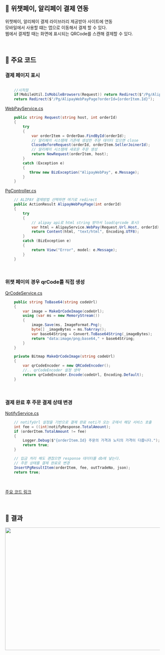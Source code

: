 
<br>

## 📌 위챗페이, 알리페이 결제 연동

위챗페이, 알리페이 결제 라이브러리 제공받아 사이트에 연동  
모바일에서 사용할 떄는 앱으로 이동해서 결제 할 수 있다.  
웹에서 결제할 때는 화면에 표시되는 QRCode를 스캔해 결제할 수 있다.

<br>

## 📌 주요 코드


### 결제 페이지 표시

```C#

    //시작점
    if(MobileUtil.IsMobileBrowsers(Request)) return Redirect($"/Pg/AlipayWapPayPage?orderId={orderItem.Id}");
    return Redirect($"/Pg/AlipayWebPayPage?orderId={orderItem.Id}");

```

[WebPayService.cs](./Code/Alipay/WebPayService.cs)

```C#
    public string Request(string host, int orderId)
    {
        try
        {
            var orderItem = OrderDao.FindById(orderId);
            // 알리페이 시스템에 기존에 생성한 주문 데이터 있으면 close
            CloseBeforeRequest(orderId, orderItem.SellerJoinerId);
            // 알리페이 시스템에 새로운 주문 생성
            return NewRequest(orderItem, host);
        }
        catch (Exception e)
        {
           throw new BizException("AlipayWebPay", e.Message);
        }
    }

```

[PgController.cs](./Code/Controller/PgController.cs)

```C#
    // ALIPAY 결제방법 선택하면 여기로 redirect
    public ActionResult AlipayWebPayPage(int orderId)
    {
        try
        {
            // alipay api로 html string 받아서 load(qrcode 표시)
            var html = AlipayService.WebPay(Request.Url.Host, orderId);
            return Content(html, "text/html", Encoding.UTF8);
        }
        catch (BizException e)
        {
            return View("Error", model: e.Message);
        }
    }
```

<br>

### 위챗 페이의 경우 qrCode를 직접 생성

[QrCodeService.cs](./Code/Wechatpay/QrCodeService.cs)

```C#
    public string ToBase64(string codeUrl)
    {
        var image = MakeQrCodeImage(codeUrl);
        using (var ms = new MemoryStream())
        {
            image.Save(ms, ImageFormat.Png);
            byte[] _imageBytes = ms.ToArray();
            var base64String = Convert.ToBase64String(_imageBytes);
            return "data:image/png;base64," + base64String;
        }
    }

    private Bitmap MakeQrCodeImage(string codeUrl)
    {
        var qrCodeEncoder = new QRCodeEncoder();
        //.. qrCodeEncoder 설정 생략
        return qrCodeEncoder.Encode(codeUrl, Encoding.Default);
    }
```

<br>

### 결제 완료 후 주문 결제 상태 변경

[NotifyService.cs](./Code/Alipay/NotifyService.cs)

```C#
    // notifyUrl 설정을 기반으로 결제 완료 noti가 오는 곳에서 해당 서비스 호출
    int fee = ((int)notifyResponse.TotalAmount);
    if (orderItem.TotalAmount != fee)
    {
        Logger.Debug($"{orderItem.Id} 주문의 가격과 노티의 가격이 다릅니다.");
        return true;
    }

    // 입금 처리 해도 괜찮으면 response 데이터를 db에 넣는다.
    // 주문 상태를 결제 완료로 변경
    InsertPgResultItem(orderItem, fee, outTradeNo, json); 
    return true;    
```

<br>

[주요 코드 링크](./Code)

<br>

## 📌 결과

<img src="./Image/alipay.gif" width="700" height="400">
